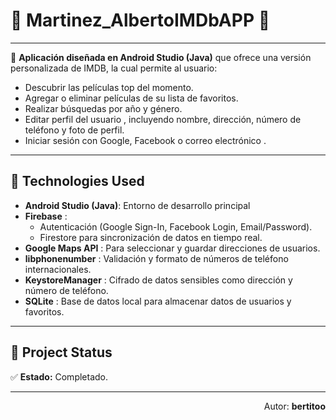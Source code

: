 # 🎥 Martinez_AlbertoIMDbAPP 🎥

---

🌟 **Aplicación diseñada en Android Studio (Java)** que ofrece una versión personalizada de IMDB, la cual permite al usuario:

- Descubrir las películas top del momento.
- Agregar o eliminar películas de su lista de favoritos.
- Realizar búsquedas por año y género.
- Editar perfil del usuario , incluyendo nombre, dirección, número de teléfono y foto de perfil.
- Iniciar sesión con Google, Facebook o correo electrónico .

---

## 🔧 Technologies Used

- **Android Studio (Java)**: Entorno de desarrollo principal
- **Firebase** :
    - Autenticación (Google Sign-In, Facebook Login, Email/Password).
    - Firestore para sincronización de datos en tiempo real.
- **Google Maps API** : Para seleccionar y guardar direcciones de usuarios.
- **libphonenumber** : Validación y formato de números de teléfono internacionales.
- **KeystoreManager** : Cifrado de datos sensibles como dirección y número de teléfono.
- **SQLite** : Base de datos local para almacenar datos de usuarios y favoritos.

---

## 📌 Project Status

✅ **Estado:** Completado.

---

<p align="right">Autor: <strong>bertitoo</strong></p>

